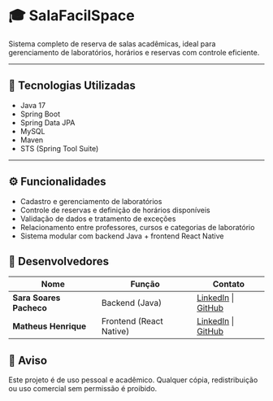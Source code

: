 # 🎓 SalaFacilSpace

Sistema completo de reserva de salas acadêmicas, ideal para gerenciamento de laboratórios, horários e reservas com controle eficiente.

---

## 🚀 Tecnologias Utilizadas

- Java 17  
- Spring Boot  
- Spring Data JPA  
- MySQL  
- Maven  
- STS (Spring Tool Suite)

---

## ⚙️ Funcionalidades

- Cadastro e gerenciamento de laboratórios
- Controle de reservas e definição de horários disponíveis
- Validação de dados e tratamento de exceções
- Relacionamento entre professores, cursos e categorias de laboratório
- Sistema modular com backend Java + frontend React Native


## 🤝 Desenvolvedores

| Nome                      | Função                  | Contato                                                                                 |
| ------------------------- | ----------------------- | --------------------------------------------------------------------------------------- |
| **Sara Soares Pacheco**   | Backend (Java)          | [LinkedIn](https://www.linkedin.com/in/soariix) \| [GitHub](https://github.com/soariix) |
| **Matheus Henrique** | Frontend (React Native) | [LinkedIn](https://www.linkedin.com/in/matheushenriquedev/) \| [GitHub](github.com/Matheush820)                                                            |


## 📌 Aviso
Este projeto é de uso pessoal e acadêmico.
Qualquer cópia, redistribuição ou uso comercial sem permissão é proibido.
